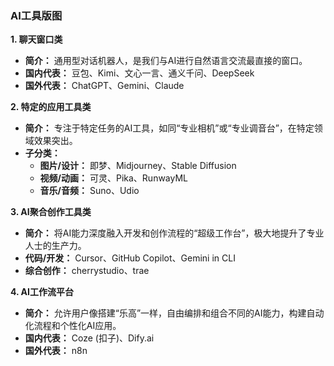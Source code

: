 ### AI工具版图

**1. 聊天窗口类**
   *   **简介：** 通用型对话机器人，是我们与AI进行自然语言交流最直接的窗口。
   *   **国内代表：** 豆包、Kimi、文心一言、通义千问、DeepSeek
   *   **国外代表：** ChatGPT、Gemini、Claude

**2. 特定的应用工具类**
   *   **简介：** 专注于特定任务的AI工具，如同“专业相机”或“专业调音台”，在特定领域效果突出。
   *   **子分类：**
        *   **图片/设计：** 即梦、Midjourney、Stable Diffusion
        *   **视频/动画：** 可灵、Pika、RunwayML
        *   **音乐/音频：** Suno、Udio

**3. AI聚合创作工具类**
   *   **简介：** 将AI能力深度融入开发和创作流程的“超级工作台”，极大地提升了专业人士的生产力。
   *   **代码/开发：** Cursor、GitHub Copilot、Gemini in CLI
   *   **综合创作：** cherrystudio、trae

**4. AI工作流平台**
   *   **简介：** 允许用户像搭建“乐高”一样，自由编排和组合不同的AI能力，构建自动化流程和个性化AI应用。
   *   **国内代表：** Coze (扣子)、Dify.ai
   *   **国外代表：** n8n
